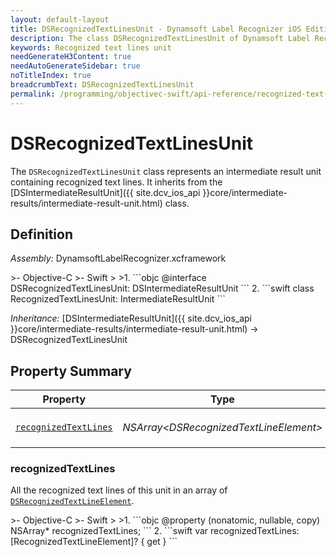 ```yaml
---
layout: default-layout
title: DSRecognizedTextLinesUnit - Dynamsoft Label Recognizer iOS Edition
description: The class DSRecognizedTextLinesUnit of Dynamsoft Label Recognizer represents an intermediate result unit containing recognized text lines.
keywords: Recognized text lines unit
needGenerateH3Content: true
needAutoGenerateSidebar: true
noTitleIndex: true
breadcrumbText: DSRecognizedTextLinesUnit
permalink: /programming/objectivec-swift/api-reference/recognized-text-lines-unit.html
---
```


# DSRecognizedTextLinesUnit

The `DSRecognizedTextLinesUnit` class represents an intermediate result unit containing recognized text lines. It inherits from the [DSIntermediateResultUnit]({{ site.dcv_ios_api }}core/intermediate-results/intermediate-result-unit.html) class.

## Definition

*Assembly:* DynamsoftLabelRecognizer.xcframework

<div class="sample-code-prefix"></div>
>- Objective-C
>- Swift
>
>1. 
```objc
@interface DSRecognizedTextLinesUnit: DSIntermediateResultUnit
```
2. 
```swift
class RecognizedTextLinesUnit: IntermediateResultUnit
```

*Inheritance:* [DSIntermediateResultUnit]({{ site.dcv_ios_api }}core/intermediate-results/intermediate-result-unit.html) -> DSRecognizedTextLinesUnit

## Property Summary

| Property | Type | Description |
| -------- | ---- | ----------- |
| [`recognizedTextLines`](#recognizedtextlines) | *NSArray<*DSRecognizedTextLineElement*>* | A pointer to the [`DSRecognizedTextLineElement`](recognized-text-line-element.md) object at the specified index. |

### recognizedTextLines

All the recognized text lines of this unit in an array of [`DSRecognizedTextLineElement`](recognized-text-line-element.md).

<div class="sample-code-prefix"></div>
>- Objective-C
>- Swift
>
>1. 
```objc
@property (nonatomic, nullable, copy) NSArray<DSRecognizedTextLineElement*>* recognizedTextLines;
```
2. 
```swift
var recognizedTextLines: [RecognizedTextLineElement]? { get }
```

